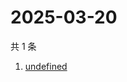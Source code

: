 # 2025-03-20

共 1 条

<!-- BEGIN -->
<!-- 最后更新时间 Thu Mar 20 2025 21:38:41 GMT+0800 (China Standard Time) -->

1. [undefined](https://www.zhihu.com/search?q=undefined)

<!-- END -->
